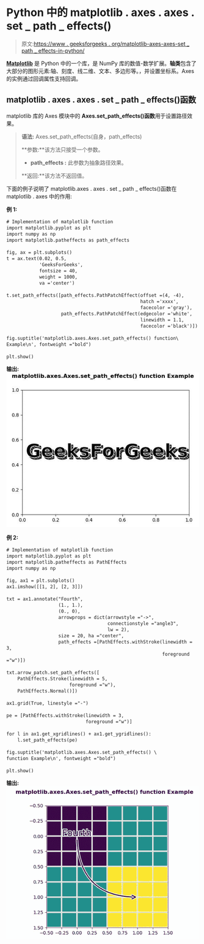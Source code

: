 # Python 中的 matplotlib . axes . axes . set _ path _ effects()

> 原文:[https://www . geeksforgeeks . org/matplotlib-axes-axes-set _ path _ effects-in-python/](https://www.geeksforgeeks.org/matplotlib-axes-axes-set_path_effects-in-python/)

**[Matplotlib](https://www.geeksforgeeks.org/python-introduction-matplotlib/)** 是 Python 中的一个库，是 NumPy 库的数值-数学扩展。**轴类**包含了大部分的图形元素:轴、刻度、线二维、文本、多边形等。，并设置坐标系。Axes 的实例通过回调属性支持回调。

## matplotlib . axes . axes . set _ path _ effects()函数

matplotlib 库的 Axes 模块中的 **Axes.set_path_effects()函数**用于设置路径效果。

> **语法:** Axes.set_path_effects(自身，path_effects)
> 
> **参数:**该方法只接受一个参数。
> 
> *   **path_effects :** 此参数为抽象路径效果。
> 
> **返回:**该方法不返回值。

下面的例子说明了 matplotlib.axes . axes . set _ path _ effects()函数在 matplotlib . axes 中的作用:

**例 1:**

```
# Implementation of matplotlib function
import matplotlib.pyplot as plt
import numpy as np
import matplotlib.patheffects as path_effects

fig, ax = plt.subplots()
t = ax.text(0.02, 0.5,
            'GeeksForGeeks',
            fontsize = 40, 
            weight = 1000, 
            va ='center')

t.set_path_effects([path_effects.PathPatchEffect(offset =(4, -4),
                                                 hatch ='xxxx',
                                                 facecolor ='gray'),
                    path_effects.PathPatchEffect(edgecolor ='white', 
                                                 linewidth = 1.1,
                                                 facecolor ='black')])

fig.suptitle('matplotlib.axes.Axes.set_path_effects() function\
Example\n', fontweight ="bold")

plt.show()
```

**输出:**
![](img/e51e5e5cba337f5e7229a636ef4b831c.png)

**例 2:**

```
# Implementation of matplotlib function
import matplotlib.pyplot as plt
import matplotlib.patheffects as PathEffects
import numpy as np

fig, ax1 = plt.subplots()
ax1.imshow([[1, 2], [2, 3]])

txt = ax1.annotate("Fourth",
                   (1., 1.),
                   (0., 0),
                   arrowprops = dict(arrowstyle ="->",
                                     connectionstyle ="angle3",
                                     lw = 2),
                   size = 20, ha ="center",
                   path_effects =[PathEffects.withStroke(linewidth = 3,
                                                         foreground ="w")])

txt.arrow_patch.set_path_effects([
    PathEffects.Stroke(linewidth = 5, 
                       foreground ="w"),
    PathEffects.Normal()])

ax1.grid(True, linestyle ="-")

pe = [PathEffects.withStroke(linewidth = 3,
                             foreground ="w")]

for l in ax1.get_xgridlines() + ax1.get_ygridlines():
    l.set_path_effects(pe)

fig.suptitle('matplotlib.axes.Axes.set_path_effects() \
function Example\n', fontweight ="bold")

plt.show()
```

**输出:**
![](img/b54fd8b69947a8201382e528fed57b66.png)